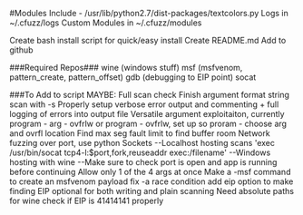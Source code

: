 #Modules Include - 
/usr/lib/python2.7/dist-packages/textcolors.py
Logs in ~/.cfuzz/logs
Custom Modules in ~/.cfuzz/modules

Create bash install script for quick/easy install
Create README.md
Add to github

###Required Repos###
wine (windows stuff)
msf (msfvenom, pattern_create, pattern_offset)
gdb (debugging to EIP point)
socat

###To Add to script
MAYBE: Full scan check
Finish argument format string scan with -s
Properly setup verbose error output and commenting + full logging of errors into output file
Versatile argument exploitaiton, currently program - arg - ovfrlw or program - ovfrlw, set up so proram - choose arg and ovrfl location
Find max seg fault limit to find buffer room
Network fuzzing over port, use python Sockets
--Localhost hosting scans 'exec /usr/bin/socat tcp4-l:$port,fork,reuseaddr exec:/filename'
--Windows hosting with wine
--Make sure to check port is open and app is running before continuing
Allow only 1 of the 4 args at once
Make a -msf command to create an msfvenom payload
fix -a race condition
add eip option to make finding EIP optional for both writing and plain scanning
Need absolute paths for wine
check if EIP is 41414141 properly
